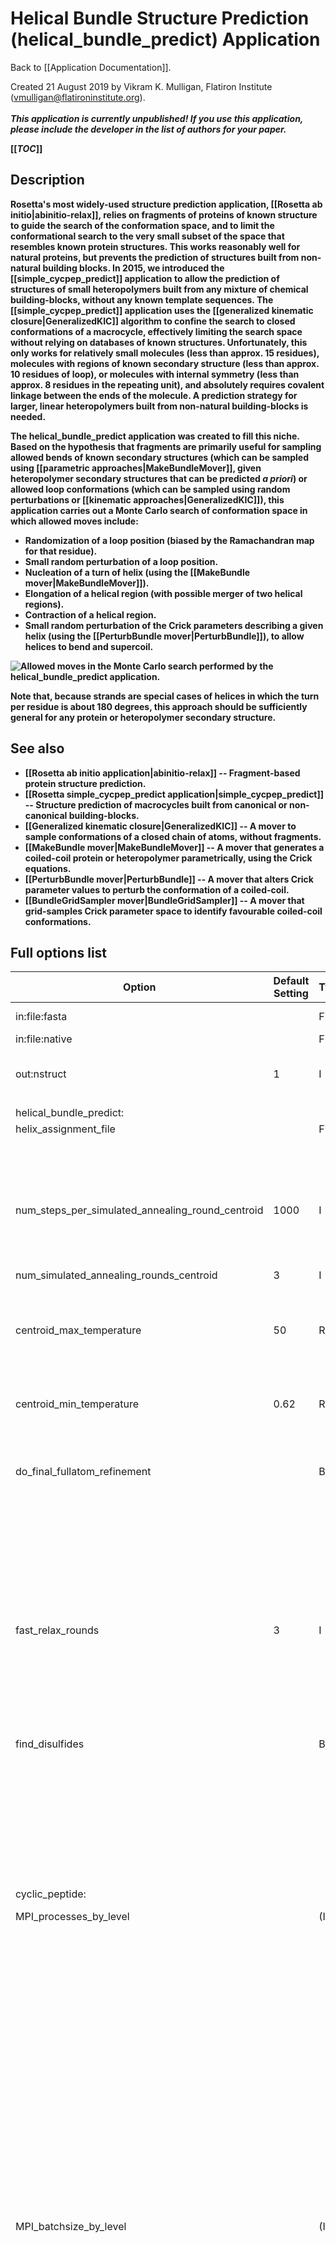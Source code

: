 # Helical Bundle Structure Prediction (helical_bundle_predict) Application

Back to [[Application Documentation]].

Created 21 August 2019 by Vikram K. Mulligan, Flatiron Institute (vmulligan@flatironinstitute.org).<br/><br/>
<b><i>This application is currently unpublished!  If you use this application, please include the developer in the list of authors for your paper.</i><br/>

[[_TOC_]]

## Description

Rosetta's most widely-used structure prediction application, [[Rosetta ab initio|abinitio-relax]], relies on fragments of proteins of known structure to guide the search of the conformation space, and to limit the conformational search to the very small subset of the space that resembles known protein structures.  This works reasonably well for natural proteins, but prevents the prediction of structures built from non-natural building blocks.  In 2015, we introduced the [[simple_cycpep_predict]] application to allow the prediction of structures of small heteropolymers built from any mixture of chemical building-blocks, without any known template sequences.  The [[simple_cycpep_predict]] application uses the [[generalized kinematic closure|GeneralizedKIC]] algorithm to confine the search to closed conformations of a macrocycle, effectively limiting the search space without relying on databases of known structures.  Unfortunately, this only works for relatively small molecules (less than approx. 15 residues), molecules with regions of known secondary structure (less than approx. 10 residues of loop), or molecules with internal symmetry (less than approx. 8 residues in the repeating unit), and absolutely requires covalent linkage between the ends of the molecule.  A prediction strategy for larger, linear heteropolymers built from non-natural building-blocks is needed.

The helical_bundle_predict application was created to fill this niche.  Based on the hypothesis that fragments are primarily useful for sampling allowed bends of known secondary structures (which can be sampled using [[parametric approaches|MakeBundleMover]], given heteropolymer secondary structures that can be predicted _a priori_) or allowed loop conformations (which can be sampled using random perturbations or [[kinematic approaches|GeneralizedKIC]]), this application carries out a Monte Carlo search of conformation space in which allowed moves include:
- Randomization of a loop position (biased by the Ramachandran map for that residue).
- Small random perturbation of a loop position.
- Nucleation of a turn of helix (using the [[MakeBundle mover|MakeBundleMover]]).
- Elongation of a helical region (with possible merger of two helical regions).
- Contraction of a helical region.
- Small random perturbation of the Crick parameters describing a given helix (using the [[PerturbBundle mover|PerturbBundle]]), to allow helices to bend and supercoil.

![Allowed moves in the Monte Carlo search performed by the helical_bundle_predict application.](helical_bundle_predict_allowed_moves.png)

Note that, because strands are special cases of helices in which the turn per residue is about 180 degrees, this approach should be sufficiently general for any protein or heteropolymer secondary structure.

## See also
- [[Rosetta ab initio application|abinitio-relax]] -- Fragment-based protein structure prediction.
- [[Rosetta simple_cycpep_predict application|simple_cycpep_predict]] -- Structure prediction of macrocycles built from canonical or non-canonical building-blocks.
- [[Generalized kinematic closure|GeneralizedKIC]] -- A mover to sample conformations of a closed chain of atoms, without fragments.
- [[MakeBundle mover|MakeBundleMover]] -- A mover that generates a coiled-coil protein or heteropolymer parametrically, using the Crick equations.
- [[PerturbBundle mover|PerturbBundle]] -- A mover that alters Crick parameter values to perturb the conformation of a coiled-coil.
- [[BundleGridSampler mover|BundleGridSampler]] -- A mover that grid-samples Crick parameter space to identify favourable coiled-coil conformations.

## Full options list

|                        Option |          Default Setting  |Type|  Description            |      
|-------------------------------|---------------------------|----|------------------------|
|                    in:file:fasta |                           | File | Fasta-formatted sequence file. |
|                    in:file:native |                           |   File | Native PDB filename. |
|                       out:nstruct |                         1 |   I| Number of structures to generate.  (Number of structure prediction attempts) |
                               |                           |    |
     helical_bundle_predict:   |                           |    | 
         helix_assignment_file |                           |   F| A file containing 
                               |                           |    |  information about the 
                               |                           |    |  helix types and helical 
                               |                           |    |  regions within a helical 
                               |                           |    |  bundle.
num_steps_per_simulated_annealing_round_centroid |    1000 |   I| Number of steps in each 
                               |                           |    |  round of simulated 
                               |                           |    |  annealing in centroid 
                               |                           |    |  mode.
num_simulated_annealing_rounds_centroid |                3 |   I| Number of rounds of 
                               |                           |    |  simulated annealing in 
                               |                           |    |  centroid mode.
      centroid_max_temperature |                        50 |   R| The maximum temperature 
                               |                           |    |  during simulated annealing 
                               |                           |    |  rounds in centroid mode.
      centroid_min_temperature |                      0.62 |   R| The minimum temperature 
                               |                           |    |  during simulated annealing 
                               |                           |    |  rounds in centroid mode.
  do_final_fullatom_refinement |                           |   B| If true, the initial 
                               |                           |    |  centroid model is 
                               |                           |    |  converted to a full-atom 
                               |                           |    |  model and relaxed with the 
                               |                           |    |  FastRelax protocol.  Other 
                               |                           |    |  refinement steps, such as 
                               |                           |    |  finding disulfides, may 
                               |                           |    |  also be carried out.  True 
                               |                           |    |  by default.
             fast_relax_rounds |                         3 |   I| The number of rounds of 
                               |                           |    |  FastRelax that will be 
                               |                           |    |  applied.  Does nothing if d
                               |                           |    |  o
                               |                           |    |  _final_fullatom_refinement 
                               |                           |    |  is false.  Set to 3 by 
                               |                           |    |  default.
               find_disulfides |                           |   B| If true, the full-atom 
                               |                           |    |  refinement steps include 
                               |                           |    |  trying disulfide 
                               |                           |    |  permutations.  Does 
                               |                           |    |  nothing if d
                               |                           |    |  o
                               |                           |    |  _final_fullatom_refinement 
                               |                           |    |  is false.  True by 
                               |                           |    |  default.
                               |                           |    |
             cyclic_peptide:   |                           |    | 
        MPI_processes_by_level |                           | (I)| The number of processes at 
                               |                           |    |  each level of the parallel 
                               |                           |    |  communications hierarchy, 
                               |                           |    |  used only by the MPI 
                               |                           |    |  version.  For example, '1 
                               |                           |    |  10 100' would mean that 
                               |                           |    |  one emperor would talk to 
                               |                           |    |  10 masters, which would 
                               |                           |    |  talk to 100 slaves 
                               |                           |    |  (implying that each master 
                               |                           |    |  is assigned 100 slaves).  
                               |                           |    |  Similarly, '1 100' would 
                               |                           |    |  mean that one master would 
                               |                           |    |  talk directly to 100 
                               |                           |    |  slaves.  Required for the 
                               |                           |    |  MPI version.
        MPI_batchsize_by_level |                           | (I)| The number of jobs sent at a 
                               |                           |    |  time by each communication 
                               |                           |    |  level to its children.  
                               |                           |    |  Given N levels, N-1 values 
                               |                           |    |  must be specified.  For 
                               |                           |    |  example, given 3 
                               |                           |    |  communications levels, 
                               |                           |    |  '100 10' would mean that 
                               |                           |    |  the emperor sends 100 jobs 
                               |                           |    |  at a time to each master, 
                               |                           |    |  which sends 10 jobs at a 
                               |                           |    |  time to each slave.  Must 
                               |                           |    |  be specified for the 
                               |                           |    |  simple_cycpep_predict 
                               |                           |    |  application in MPI mode.
                   MPI_sort_by |                    energy |   S| The MPI version of the 
                               |                           |    |  simple_cycpep_predict app 
                               |                           |    |  has the option of writing 
                               |                           |    |  out the top N% of 
                               |                           |    |  solutions.  This 
                               |                           |    |  determines the sort 
                               |                           |    |  metric.
            MPI_choose_highest |                     false |   B| When outputing the top N% of 
                               |                           |    |  solutions, should I choose 
                               |                           |    |  the ones with the higest 
                               |                           |    |  score for the metric 
                               |                           |    |  chosen (energy, rmsd, 
                               |                           |    |  hbonds, etc.) or lowest?  
                               |                           |    |  Default false (chose 
                               |                           |    |  lowest).
           MPI_output_fraction |                         1 |   R| The fraction of total 
                               |                           |    |  structures that will be 
                               |                           |    |  written out.  This is used 
                               |                           |    |  in conjunction with 
                               |                           |    |  'MPI_sort_by' to output 
                               |                           |    |  the top N% of job outputs. 
                               |                           |    |  For example, 
                               |                           |    |  '-MPI_output_fraction 0.05 
                               |                           |    |  -MPI_sort_by rmsd' means 
                               |                           |    |  that the 5% of structures 
                               |                           |    |  with the lowest RMSD 
                               |                           |    |  values will be written 
                               |                           |    |  out.
           MPI_stop_after_time |                           |   I| If this option is used, the 
                               |                           |    |  emperor node will send a 
                               |                           |    |  stop signal after an 
                               |                           |    |  elapsed period of time, 
                               |                           |    |  given in seconds.  Slaves 
                               |                           |    |  jobs currently running 
                               |                           |    |  will continue, but 
                               |                           |    |  intermediate masters will 
                               |                           |    |  not assign any more work.  
                               |                           |    |  Useful on HPC clusters 
                               |                           |    |  with time limits, to 
                               |                           |    |  ensure that jobs completed 
                               |                           |    |  are collected at the end.  
                               |                           |    |  Unused if not specified.
              MPI_pnear_lambda |                       0.5 |   R| In MPI mode a 
                               |                           |    |  goodness-of-funnel metric 
                               |                           |    |  is automatically 
                               |                           |    |  calculated at the end 
                               |                           |    |  (PNear).  This value may 
                               |                           |    |  be thought of as the 
                               |                           |    |  probability, from 0 to 1, 
                               |                           |    |  of the peptide being in 
                               |                           |    |  the target conformation at 
                               |                           |    |  any given time.  The 
                               |                           |    |  parameter lambda controls 
                               |                           |    |  the bredth of the Gaussian 
                               |                           |    |  (in RMSD units -- 
                               |                           |    |  Angstroms) that is used to 
                               |                           |    |  determine whether a state 
                               |                           |    |  is native-like or not.  
                               |                           |    |  Default 0.5 A.
                 MPI_pnear_kbt |                         1 |   R| In MPI mode a 
                               |                           |    |  goodness-of-funnel metric 
                               |                           |    |  is automatically 
                               |                           |    |  calculated at the end 
                               |                           |    |  (PNear).  This value may 
                               |                           |    |  be thought of as the 
                               |                           |    |  probability, from 0 to 1, 
                               |                           |    |  of the peptide being in 
                               |                           |    |  the target conformation at 
                               |                           |    |  any given time.  The 
                               |                           |    |  parameter kbt is the 
                               |                           |    |  Boltzmann temperature that 
                               |                           |    |  determines the extent to 
                               |                           |    |  which higher energy states 
                               |                           |    |  are likely to be sampled.  
                               |                           |    |  Default 1.0 Rosetta energy 
                               |                           |    |  units.
             threads_per_slave |                         1 |   I| In the multi-threaded MPI 
                               |                           |    |  compilation, this is the 
                               |                           |    |  number of threads to 
                               |                           |    |  launch per slave process.  
                               |                           |    |  Note that emperor and 
                               |                           |    |  master-layer processes do 
                               |                           |    |  not launch threads.  A 
                               |                           |    |  value of 1 (the default) 
                               |                           |    |  means that only standard 
                               |                           |    |  hierarchical process-based 
                               |                           |    |  parallelism will be used.  
                               |                           |    |  In non-MPI or non-threaded 
                               |                           |    |  compilations, this option 
                               |                           |    |  is unused.
--------------------------------------------------------------------------
